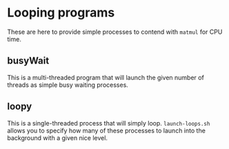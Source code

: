# Looping programs

These are here to provide simple processes to contend with `matmul` for CPU time.

## busyWait

This is a multi-threaded program that will launch the given number of threads as simple busy waiting processes.

## loopy

This is a single-threaded process that will simply loop. `launch-loops.sh` allows you to specify how many of these processes to launch into the background with a given nice level.
